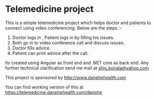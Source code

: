# Telemedicine project
This is a simple telemedicine project which helps doctor and patients to connect using video conferencing.  Below are the steps :-

1. Doctor logs in , Patient logs in by filling his issues.
2. Both go in to video conference call and discuss issues.
3. Doctor fills advice.
4. Patient can  print advice after the call.

Its created using Angular as front end and .NET core as back end. Any further technical clarification send me mail at shiv_koirala@yahoo.com 

This project is sponsored by http://www.danphehealth.com

You can find working version of this at https://telemedicine.danphehealth.com/danphe
